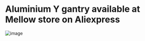 # Aluminium Y gantry available at Mellow store on Aliexpress
![image](https://user-images.githubusercontent.com/93674339/195415946-fb9658c0-8d48-45ed-8b9a-9f670e1eff2e.png)
